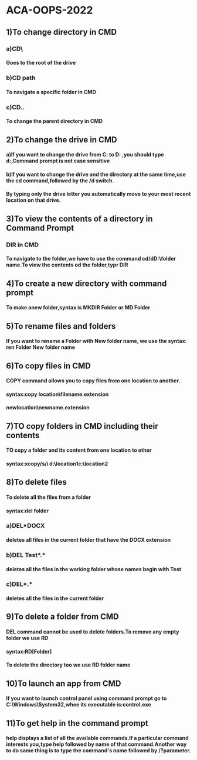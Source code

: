 # ACA-OOPS-2022
## 1)To change directory in CMD
### a)CD\
#### Goes to the root of the drive
### b)CD path
#### To navigate a specific folder in CMD
### c)CD..
#### To change the parent directory in CMD
## 2)To change the drive in CMD
#### a)If you want to change the drive from C: to D: ,you should type d:,Command prompt is not case sensitive
#### b)If you want to change the drive and the directory at the same time,use the cd command,followed by the /d switch.
#### By typing only the drive letter you automatically move to your most recent location on that drive.
## 3)To view the contents of a directory in Command Prompt 
### DIR in CMD
#### To navigate to the folder,we have to use the command cd/dD:\folder name.To view the contents od the folder,typr DIR
## 4)To create a new directory with command prompt
#### To make anew folder,syntax is MKDIR Folder or MD Folder
## 5)To rename files and folders
#### If you want to rename a Folder with New folder name, we use the syntax: ren Folder New folder name
## 6)To copy files in CMD
#### COPY command allows you to copy files from one location to another.
#### syntax:copy location\filename.extension
####       newlocation\newname.extension
## 7)TO copy folders in CMD including their contents
#### TO copy a folder and its content from one location to other
#### syntax:xcopy/s/i d:\location1c:\location2
## 8)To delete files
#### To delete all the files from a folder
#### syntax:del folder
### a)DEL*DOCX
#### deletes all files in the current folder that have the DOCX extension 
### b)DEL Test*.*
#### deletes all the files in the working folder whose names begin with Test
### c)DEL*.*
#### deletes all the files in the current folder
## 9)To delete a folder from CMD
#### DEL command cannot be used to delete folders.To remove any empty folder we use RD
#### syntax:RD[Folder]
#### To delete the directory too we use RD folder name
## 10)To launch an app from CMD
#### If you want to launch control panel using command prompt go to C:\Windows\System32,whee its executable is:control.exe
## 11)To get help in the command prompt
#### help displays a list of all the available commands.If a particular command interests you,type help followed by name of that command.Another way to do same thing is to type the command's name followed by /?parameter.
